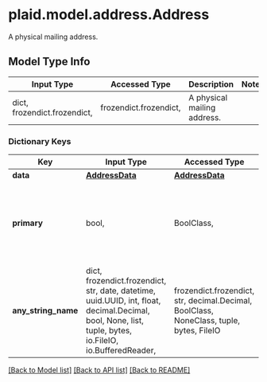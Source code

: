# plaid.model.address.Address

A physical mailing address.

## Model Type Info
Input Type | Accessed Type | Description | Notes
------------ | ------------- | ------------- | -------------
dict, frozendict.frozendict,  | frozendict.frozendict,  | A physical mailing address. | 

### Dictionary Keys
Key | Input Type | Accessed Type | Description | Notes
------------ | ------------- | ------------- | ------------- | -------------
**data** | [**AddressData**](AddressData.md) | [**AddressData**](AddressData.md) |  | 
**primary** | bool,  | BoolClass,  | When &#x60;true&#x60;, identifies the address as the primary address on an account. | [optional] 
**any_string_name** | dict, frozendict.frozendict, str, date, datetime, uuid.UUID, int, float, decimal.Decimal, bool, None, list, tuple, bytes, io.FileIO, io.BufferedReader,  | frozendict.frozendict, str, decimal.Decimal, BoolClass, NoneClass, tuple, bytes, FileIO | any string name can be used but the value must be the correct type | [optional]

[[Back to Model list]](../../README.md#documentation-for-models) [[Back to API list]](../../README.md#documentation-for-api-endpoints) [[Back to README]](../../README.md)

